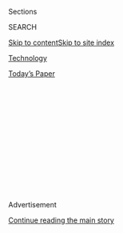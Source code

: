 <div id="app">

<div>

<div>

<div>

<div class="NYTAppHideMasthead css-1q2w90k e1suatyy0">

<div class="section css-ui9rw0 e1suatyy2">

<div class="css-eph4ug er09x8g0">

<div class="css-6n7j50">

</div>

<span class="css-1dv1kvn">Sections</span>

<div class="css-10488qs">

<span class="css-1dv1kvn">SEARCH</span>

</div>

[Skip to content](#site-content)[Skip to site
index](#site-index)

</div>

<div id="masthead-section-label" class="css-1wr3we4 eaxe0e00">

[Technology](https://www.nytimes.com/section/technology)

</div>

<div class="css-10698na e1huz5gh0">

</div>

</div>

<div id="masthead-bar-one" class="section hasLinks css-15hmgas e1csuq9d3">

<div class="css-uqyvli e1csuq9d0">

</div>

<div class="css-1uqjmks e1csuq9d1">

</div>

<div class="css-9e9ivx">

[](https://myaccount.nytimes.com/auth/login?response_type=cookie&client_id=vi)

</div>

<div class="css-1bvtpon e1csuq9d2">

[Today’s
Paper](https://www.nytimes.com/section/todayspaper)

</div>

</div>

</div>

</div>

<div data-aria-hidden="false">

<div id="site-content" data-role="main">

<div>

<div class="css-1aor85t" style="opacity:0.000000001;z-index:-1;visibility:hidden">

<div class="css-1hqnpie">

<div class="css-epjblv">

<span class="css-17xtcya">[Technology](/section/technology)</span><span class="css-x15j1o">|</span><span class="css-fwqvlz">ByteDance
Said to Offer to Sell TikTok’s U.S.
Operations</span>

</div>

<div class="css-k008qs">

<div class="css-1iwv8en">

<span class="css-18z7m18"></span>

<div>

</div>

</div>

<span class="css-1n6z4y">https://nyti.ms/39KJcXr</span>

<div class="css-1705lsu">

<div class="css-4xjgmj">

<div class="css-4skfbu" data-role="toolbar" data-aria-label="Social Media Share buttons, Save button, and Comments Panel with current comment count" data-testid="share-tools">

  - 
  - 
  - 
  - 
    
    <div class="css-6n7j50">
    
    </div>

  - 

</div>

</div>

</div>

</div>

</div>

</div>

<div id="NYT_TOP_BANNER_REGION" class="css-13pd83m">

</div>

<div id="top-wrapper" class="css-1sy8kpn">

<div id="top-slug" class="css-l9onyx">

Advertisement

</div>

[Continue reading the main
story](#after-top)

<div class="ad top-wrapper" style="text-align:center;height:100%;display:block;min-height:250px">

<div id="top" class="place-ad" data-position="top" data-size-key="top">

</div>

</div>

<div id="after-top">

</div>

</div>

<div>

<div id="sponsor-wrapper" class="css-1hyfx7x">

<div id="sponsor-slug" class="css-19vbshk">

Supported by

</div>

[Continue reading the main
story](#after-sponsor)

<div id="sponsor" class="ad sponsor-wrapper" style="text-align:center;height:100%;display:block">

</div>

<div id="after-sponsor">

</div>

</div>

<div class="css-186x18t">

</div>

<div class="css-1vkm6nb ehdk2mb0">

# ByteDance Said to Offer to Sell TikTok’s U.S. Operations

</div>

The Trump administration has said the video app poses security concerns
because of its Chinese ownership.

<div class="css-79elbk" data-testid="photoviewer-wrapper">

<div class="css-z3e15g" data-testid="photoviewer-wrapper-hidden">

</div>

<div class="css-1a48zt4 ehw59r15" data-testid="photoviewer-children">

![<span class="css-16f3y1r e13ogyst0" data-aria-hidden="true">President
Trump has said that he was considering various options for the popular
video app TikTok, including banning
it.</span><span class="css-cnj6d5 e1z0qqy90" itemprop="copyrightHolder"><span class="css-1ly73wi e1tej78p0">Credit...</span><span><span>Martin
Bureau/Agence France-Presse — Getty
Images</span></span></span>](https://static01.nyt.com/images/2020/08/01/business/01tiktok/merlin_175185663_9e434ff0-7dd2-45cb-9722-b47752b5bd81-articleLarge.jpg?quality=75&auto=webp&disable=upscale)

</div>

</div>

<div class="css-18e8msd">

<div class="css-pdw9fk epjyd6m0">

<div class="css-1txwxcy ey68jwv0" data-aria-hidden="true">

[![Raymond
Zhong](https://static01.nyt.com/images/2018/10/15/multimedia/author-raymond-zhong/author-raymond-zhong-thumbLarge.png
"Raymond Zhong")](https://www.nytimes.com/by/raymond-zhong)[![Steve
Lohr](https://static01.nyt.com/images/2018/02/20/multimedia/author-steve-lohr/author-steve-lohr-thumbLarge.jpg
"Steve Lohr")](https://www.nytimes.com/by/steve-lohr)

</div>

<div class="css-1baulvz">

By [<span class="css-1baulvz" itemprop="name">Raymond
Zhong</span>](https://www.nytimes.com/by/raymond-zhong) and
[<span class="css-1baulvz last-byline" itemprop="name">Steve
Lohr</span>](https://www.nytimes.com/by/steve-lohr)

</div>

</div>

  - 
    
    <div class="css-ld3wwf e16638kd2">
    
    Aug. 1,
    2020
    
    </div>

  - 
    
    <div class="css-4xjgmj">
    
    <div class="css-d8bdto" data-role="toolbar" data-aria-label="Social Media Share buttons, Save button, and Comments Panel with current comment count" data-testid="share-tools">
    
      - 
      - 
      - 
      - 
        
        <div class="css-6n7j50">
        
        </div>
    
      - 
    
    </div>
    
    </div>

</div>

</div>

<div class="section meteredContent css-1r7ky0e" name="articleBody" itemprop="articleBody">

<div class="css-1fanzo5 StoryBodyCompanionColumn">

<div class="css-53u6y8">

ByteDance, the Chinese internet giant that owns TikTok, has offered to
sell all of the popular video app’s American operations as a way to save
the business from being banned by the Trump administration, a person
with knowledge of the matter said on Saturday.

President Trump had [told reporters on
Friday](https://www.nytimes.com/2020/07/31/technology/tiktok-microsoft.html)
that he was considering various options for TikTok, including banning
it. White House officials have said the app may pose a national security
threat because of its Chinese ownership. India, one of TikTok’s largest
markets, [banned the
app](https://www.nytimes.com/2020/06/30/technology/india-china-tiktok.html)
in June, citing security concerns. That helped prompt the Trump
administration to consider with greater urgency whether TikTok should be
curbed in the United States as well.

ByteDance’s offer to completely divest TikTok’s American operations was
[reported earlier by
Reuters](https://www.reuters.com/article/us-usa-tiktok-bytedance-exclusive-idUSKBN24X3SK).

It was not clear whether the Trump administration would accept the
divestment as a sufficient response to its concerns. ByteDance had
[previously sought to keep a minority
stake](https://www.nytimes.com/2020/07/23/business/dealbook/tiktok-bytedance-investors-trump.html?searchResultPosition=2)in
TikTok’s American operations, but the administration rejected that,
according to the person with knowledge of the matter, who spoke on the
condition of anonymity because the discussions are confidential.

Microsoft and other companies have been in talks to buy TikTok, but a
deal has not yet been reached, the person added. Many of the parties are
waiting for Mr. Trump to take action, one of the people said.

</div>

</div>

<div class="css-1fanzo5 StoryBodyCompanionColumn">

<div class="css-53u6y8">

The proposed divestment would not necessarily affect the company’s
operations outside the United States. TikTok has offices and users
around the globe. It has said it has 100 million users in the United
States.

“While we do not comment on rumors or speculation, we are confident in
the long-term success of TikTok,” a company representative said on
Saturday.

Pressure on TikTok has been building for months. Last fall, the
[Committee on Foreign Investment in the United
States](https://www.nytimes.com/2019/11/01/technology/tiktok-national-security-review.html),
or Cfius, began examining ByteDance’s [2017 purchase of
Musical.ly](https://www.nytimes.com/2017/11/10/business/dealbook/musically-sold-app-video.html),
a video app that was later merged into TikTok. Lawmakers and White House
officials have also expressed concerns that TikTok data could be made
available to the Chinese government, which the company has repeatedly
denied.

Excising TikTok’s U.S. operations from the rest of the company could be
complicated. TikTok has been hiring engineers in the United States, but
engineers in China have been crucial in developing and running the app.
TikTok this year hired a top Disney executive, [Kevin
Mayer](https://www.nytimes.com/2020/05/18/business/media/tiktok-ceo-kevin-mayer.html),
as its chief executive as part of an effort to emphasize its autonomy
within ByteDance, which is headquartered in Beijing.

TikTok has become the first Chinese internet service to win a large
global following. And in the process, ByteDance, which was founded in
2012, has become one of the world’s most valuable start-ups. It was
recently valued at around $100 billion, according to the research firm
PitchBook.

</div>

</div>

<div class="css-1fanzo5 StoryBodyCompanionColumn">

<div class="css-53u6y8">

But TikTok’s rise to prominence has coincided with a deepening rift
between the United States and China over technology, trade, human rights
and much else.

In a [video
message](https://twitter.com/tiktok_us/status/1289565422350553091)
posted Saturday morning, Vanessa Pappas, TikTok’s U.S. general manager,
said that TikTok had 1,500 employees in the United States.

“We’re not planning on going anywhere,” Ms. Pappas said.

</div>

</div>

<div class="css-cfo9c3">

</div>

<div class="css-1fanzo5 StoryBodyCompanionColumn">

<div class="css-53u6y8">

If Microsoft were to succeed in acquiring TikTok’s U.S. operations, it
would fit a pattern of deal making under the software giant’s chief
executive, Satya Nadella.

Under Mr. Nadella, who became Microsoft’s chief in early 2014, the
company has made three major acquisitions totaling more than $35
billion: Mojang, the creator of popular online video game Minecraft;
LinkedIn, the professional social network; and GitHub, an online network
for software developers. All three are online communities that require
large and sophisticated computing capability to operate — and to scale
up for further growth.

Unlike other potential TikTok acquirers like Facebook and Google,
Microsoft would probably not be stopped by antitrust challenges. Other
than its gaming business, Microsoft is mainly in business technology
markets.

And TikTok may also view Microsoft as a safe landing spot. Mr. Nadella
has allowed Minecraft, LinkedIn and GitHub to keep operating largely
independently. Microsoft, analysts said, has taken a patient stance with
all three, adding resources to each and seeing how they develop rather
than applying management controls from headquarters to seek higher
profits quickly.

Microsoft declined to comment.

</div>

</div>

<div>

</div>

</div>

<div>

</div>

<div>

</div>

<div>

</div>

<div>

<div id="bottom-wrapper" class="css-1ede5it">

<div id="bottom-slug" class="css-l9onyx">

Advertisement

</div>

[Continue reading the main
story](#after-bottom)

<div id="bottom" class="ad bottom-wrapper" style="text-align:center;height:100%;display:block;min-height:90px">

</div>

<div id="after-bottom">

</div>

</div>

</div>

</div>

</div>

## Site Index

<div>

</div>

## Site Information Navigation

  - [© <span>2020</span> <span>The New York Times
    Company</span>](https://help.nytimes.com/hc/en-us/articles/115014792127-Copyright-notice)

<!-- end list -->

  - [NYTCo](https://www.nytco.com/)
  - [Contact
    Us](https://help.nytimes.com/hc/en-us/articles/115015385887-Contact-Us)
  - [Work with us](https://www.nytco.com/careers/)
  - [Advertise](https://nytmediakit.com/)
  - [T Brand Studio](http://www.tbrandstudio.com/)
  - [Your Ad
    Choices](https://www.nytimes.com/privacy/cookie-policy#how-do-i-manage-trackers)
  - [Privacy](https://www.nytimes.com/privacy)
  - [Terms of
    Service](https://help.nytimes.com/hc/en-us/articles/115014893428-Terms-of-service)
  - [Terms of
    Sale](https://help.nytimes.com/hc/en-us/articles/115014893968-Terms-of-sale)
  - [Site
    Map](https://spiderbites.nytimes.com)
  - [Help](https://help.nytimes.com/hc/en-us)
  - [Subscriptions](https://www.nytimes.com/subscription?campaignId=37WXW)

</div>

</div>

</div>

</div>

